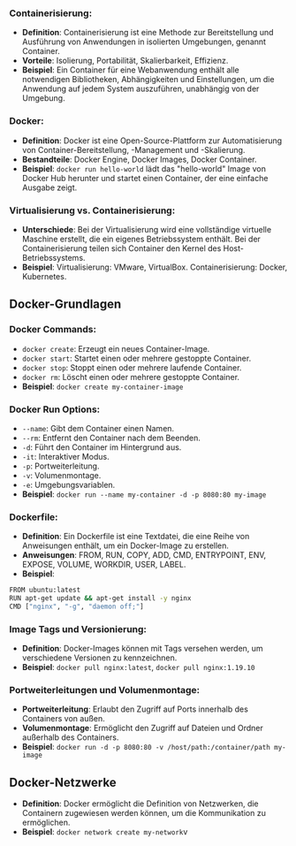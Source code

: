 ### Containerisierung:

- **Definition**: Containerisierung ist eine Methode zur Bereitstellung und Ausführung von Anwendungen in isolierten Umgebungen, genannt Container.
- **Vorteile**: Isolierung, Portabilität, Skalierbarkeit, Effizienz.
- **Beispiel**: Ein Container für eine Webanwendung enthält alle notwendigen Bibliotheken, Abhängigkeiten und Einstellungen, um die Anwendung auf jedem System auszuführen, unabhängig von der Umgebung.

### Docker:

- **Definition**: Docker ist eine Open-Source-Plattform zur Automatisierung von Container-Bereitstellung, -Management und -Skalierung.
- **Bestandteile**: Docker Engine, Docker Images, Docker Container.
- **Beispiel**: `docker run hello-world` lädt das "hello-world" Image von Docker Hub herunter und startet einen Container, der eine einfache Ausgabe zeigt.

### Virtualisierung vs. Containerisierung:

- **Unterschiede**: Bei der Virtualisierung wird eine vollständige virtuelle Maschine erstellt, die ein eigenes Betriebssystem enthält. Bei der Containerisierung teilen sich Container den Kernel des Host-Betriebssystems.
- **Beispiel**: Virtualisierung: VMware, VirtualBox. Containerisierung: Docker, Kubernetes.

## Docker-Grundlagen

### Docker Commands:

- `docker create`: Erzeugt ein neues Container-Image.
- `docker start`: Startet einen oder mehrere gestoppte Container.
- `docker stop`: Stoppt einen oder mehrere laufende Container.
- `docker rm`: Löscht einen oder mehrere gestoppte Container.
- **Beispiel**: `docker create my-container-image`

### Docker Run Options:

- `--name`: Gibt dem Container einen Namen.
- `--rm`: Entfernt den Container nach dem Beenden.
- `-d`: Führt den Container im Hintergrund aus.
- `-it`: Interaktiver Modus.
- `-p`: Portweiterleitung.
- `-v`: Volumenmontage.
- `-e`: Umgebungsvariablen.
- **Beispiel**: `docker run --name my-container -d -p 8080:80 my-image`

### Dockerfile:

- **Definition**: Ein Dockerfile ist eine Textdatei, die eine Reihe von Anweisungen enthält, um ein Docker-Image zu erstellen.
- **Anweisungen**: FROM, RUN, COPY, ADD, CMD, ENTRYPOINT, ENV, EXPOSE, VOLUME, WORKDIR, USER, LABEL.
- **Beispiel**:



```bash
FROM ubuntu:latest
RUN apt-get update && apt-get install -y nginx
CMD ["nginx", "-g", "daemon off;"]

```

### Image Tags und Versionierung:

- **Definition**: Docker-Images können mit Tags versehen werden, um verschiedene Versionen zu kennzeichnen.
- **Beispiel**: `docker pull nginx:latest`, `docker pull nginx:1.19.10`

### Portweiterleitungen und Volumenmontage:

- **Portweiterleitung**: Erlaubt den Zugriff auf Ports innerhalb des Containers von außen.
- **Volumenmontage**: Ermöglicht den Zugriff auf Dateien und Ordner außerhalb des Containers.
- **Beispiel**: `docker run -d -p 8080:80 -v /host/path:/container/path my-image`

## Docker-Netzwerke

- **Definition**: Docker ermöglicht die Definition von Netzwerken, die Containern zugewiesen werden können, um die Kommunikation zu ermöglichen.
- **Beispiel**: `docker network create my-network`v 
